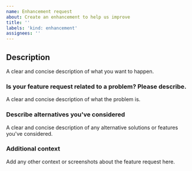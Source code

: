 ```yaml
---
name: Enhancement request
about: Create an enhancement to help us improve
title: ''
labels: 'kind: enhancement'
assignees: ''
---
```


<!--- Provide a general summary of the enhancement in the Title above -->

## Description
A clear and concise description of what you want to happen.

### Is your feature request related to a problem? Please describe.
<!--- Not obligatory -->
A clear and concise description of what the problem is.

### Describe alternatives you've considered
<!--- Not obligatory, but suggest an alternative to implement the enhancement -->
A clear and concise description of any alternative solutions or features you've considered.

### Additional context
<!--- Not obligatory -->
Add any other context or screenshots about the feature request here.
